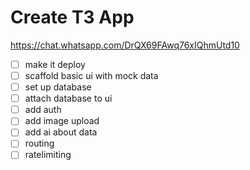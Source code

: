 # Create T3 App

https://chat.whatsapp.com/DrQX69FAwq76xIQhmUtd10

- [ ] make it deploy
- [ ] scaffold basic ui with mock data
- [ ] set up database
- [ ] attach database to ui
- [ ] add auth
- [ ] add image upload
- [ ] add ai about data
- [ ] routing
- [ ] ratelimiting
